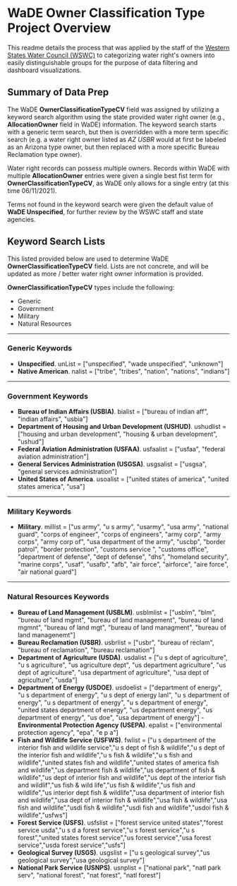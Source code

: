 # WaDE Owner Classification Type Project Overview
This readme details the process that was applied by the staff of the [Western States Water Council (WSWC)](http://wade.westernstateswater.org/) to categorizing water right's owners into easily distinguishable groups for the purpose of data filtering and dashboard visualizations.


## Summary of Data Prep
The WaDE **OwnerClassificationTypeCV** field was assigned by utilizing a keyword search algorithm using the state provided water right owner (e.g., **AllocationOwner** field in WaDE) information.  The keyword search starts with a generic term search, but then is overridden with a more term specific search (e.g. a water right owner listed as *AZ USBR* would at first be labeled as an Arizona type owner, but then replaced with a more specific Bureau Reclamation type owner).  

Water right records can possess multiple owners.  Records within WaDE with multiple **AllocationOwner** entries were given a single best fist term for **OwnerClassificationTypeCV**, as WaDE only allows for a single entry (at this time 06/11/2021).  

Terms not found in the keyword search were given the default value of **WaDE Unspecified**, for further review by the WSWC staff and state agencies.



## Keyword Search Lists
This listed provided below are used to determine WaDE **OwnerClassificationTypeCV** field.  Lists are not concrete, and will be updated as more / better water right owner information is provided.  

**OwnerClassificationTypeCV** types include the following:
- Generic
- Government
- Military
- Natural Resources


***
### Generic Keywords
- **Unspecified**. unList = ["unspecified", "wade unspecified", "unknown"]
- **Native American**. nalist = ["tribe", "tribes", "nation", "nations", "indians"]



***
### Government Keywords
- **Bureau of Indian Affairs (USBIA)**. bialist = ["bureau of indian aff", "indian affairs", "usbia"]
- **Department of Housing and Urban Development (USHUD)**. ushudlist = ["housing and urban development", "housing & urban development", "ushud"]
- **Federal Aviation Administration (USFAA)**. usfaalist = ["usfaa", "federal aviation administration"]
- **General Services Administration (USGSA)**. usgsalist = ["usgsa", "general services administration"]
- **United States of America**. usoalist = ["united states of america", "united states america", "usa"]



***
### Military Keywords
- **Military**. millist = ["us army", "u s army", "usarmy", "usa army", "national guard", "corps of engineer", "corps of engineers", "army corp", "army corps", "army corp of", "usa department of the army", "uscbp", "border patrol", "border protection", "customs service ", "customs office", "department of defense", "dept of defense", "dhs", "homeland security", "marine corps",  "usaf", "usafb", "afb", "air force", "airforce", "aire force", "air national guard"]


***
### Natural Resources Keywords
- **Bureau of Land Management (USBLM)**. usblmlist = ["usblm", "blm", "bureau of land mgmt", "bureau of land management", "bureau of land mgmnt", "bureau of land mgt", "bureau of land managment", "bureau of land managenemt"]
- **Bureau Reclamation (USBR)**. usbrlist = ["usbr", "bureau of reclam", "bureau of reclamation", "bureau reclamation"]
- **Department of Agriculture (USDA)**. usdalist = ["u s  dept of agriculture", "u s agriculture", "us agriculture dept", "us department agriculture", "us dept of agriculture", "usa  department of agriculture", "usa  dept of agriculture", "usda"]
- **Department of Energy (USDOE)**. usdoelist = ["department of energy", "u s department of energy", "u s dept  of energy lanl", "u s  department of energy", "u s  department of energy", "u s department of energy", "united states department of energy", "us department energy", "us department of energy", "us doe", "usa department of energy"]
-**Environmental Protection Agency (USEPA)**. epalist = ["environmental protection agency", "epa", "e p a"]
- **Fish and Wildlife Service (USFWS)**. fwlist = ["u s department of the interior fish and wildlife service","u s dept of fish & wildlife","u s dept of the interior fish and wildlife","u s fish & wildlife","u s fish and wildlife","united states fish and wildlife","united states of america fish and wildlife","us department fish & wildlife","us department of fish & wildlife","us dept of interior fish and wildlife","us dept of the interior fish and wildlif","us fish & wild life","us fish & wildlife","us fish and wildlife","us interior dept fish & wildlife","usa department of interior fish and wildlife","usa dept of interior fish & wildlife","usa fish & wildlife","usa fish and wildlife","usdi fish & wildlife","usdi fish and wildlife","usdoi fish & wildlife","usfws"]
- **Forest Service (USFS)**. usfslist = ["forest service united states","forest service usda","u s d a forest service","u s forest service","u s forest","united states forest service","us forest service","usa forest service","usda forest service","usfs"]
- **Geological Survey (USGS)**. usgslist = ["u s geological survey","us geological survey","usa geological survey"]
- **National Park Service (USNPS)**. usnplist = ["national park", "natl park serv", "national forest", "nat forest", "natl forest"]

